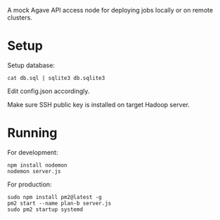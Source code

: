 A mock Agave API access node for deploying jobs locally or on remote clusters.

Setup
=====

Setup database:
```
cat db.sql | sqlite3 db.sqlite3
```

Edit config.json accordingly.  

Make sure SSH public key is installed on target Hadoop server.

Running
=======

For development:
```
npm install nodemon
nodemon server.js
```

For production:
```
sudo npm install pm2@latest -g
pm2 start --name plan-b server.js
sudo pm2 startup systemd
```
